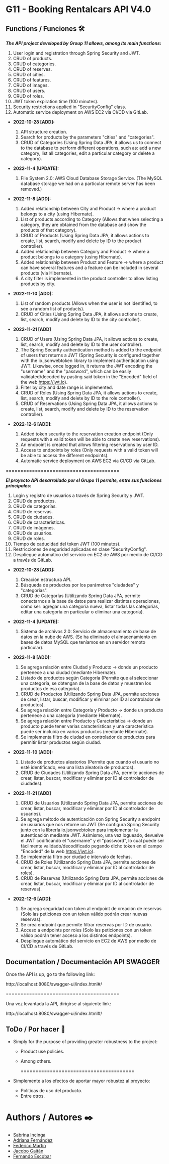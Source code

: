 # G11 - Booking Rentalcars API V4.0

## Functions / Funciones 🛠️

***The API project developed by Group 11 allows, among its main functions:***

1. User login and registration through Spring Security and JWT.
2. CRUD of products.
3. CRUD of categories.
4. CRUD of reserves.
5. CRUD of cities.
6. CRUD of features.
7. CRUD of images.
8. CRUD of users.
9. CRUD of roles.
10. JWT token expiration time (100 minutes).
11. Security restrictions applied in "SecurityConfig" class.
12. Automatic service deployment on AWS EC2 via CI/CD via GitLab.

- **2022-10-28 [ADD]:**

  1. API structure creation.
  2. Search for products by the parameters "cities" and "categories".
  3. CRUD of Categories (Using Spring Data JPA, it allows us to connect to the database to perform different operations, such as: add a new category, list all categories, edit a particular category or delete a category).

- **2022-11-4 [UPDATE]:**
  1. File System 2.0: AWS Cloud Database Storage Service. (The MySQL database storage we had on a particular remote server has been removed.)

- **2022-11-8 [ADD]:**
  1. Added relationship between City and Product -> where a product belongs to a city (using Hibernate).
  2. List of products according to Category (Allows that when selecting a category, they are obtained from the database and show the products of that category).
  3. CRUD of Products (Using Spring Data JPA, it allows actions to create, list, search, modify and delete by ID to the product controller).
  4. Added relationship between Category and Product -> where a product belongs to a category (using Hibernate).
  5. Added relationship between Product and Feature -> where a product can have several features and a feature can be included in several products (via Hibernate).
  6. A city filter is implemented in the product controller to allow listing products by city.

- **2022-11-10 [ADD]:**
  1. List of random products (Allows when the user is not identified, to see a random list of products).
  2. CRUD of Cities (Using Spring Data JPA, it allows actions to create, list, search, modify and delete by ID to the city controller).

- **2022-11-21 [ADD]**

  1. CRUD of Users (Using Spring Data JPA, it allows actions to create, list, search, modify and delete by ID to the user controller).
  2. The Spring Security authentication method is added to the endpoint of users that returns a JWT (Spring Security is configured together with the io.jsonwebtoken library to implement authentication using JWT. Likewise, once logged in, it returns the JWT encoding the "username" and the "password", which can be easily validated/decoded by pasting said token in the "Encoded" field of the web https://jwt.io).
  3. Filter by city and date range is implemented.
  4. CRUD of Roles (Using Spring Data JPA, it allows actions to create, list, search, modify and delete by ID to the role controller).
  5. CRUD of Reservations (Using Spring Data JPA, it allows actions to create, list, search, modify and delete by ID to the reservation controller).

- **2022-12-6 [ADD]**:

  1. Added token security to the reservation creation endpoint (Only requests with a valid token will be able to create new reservations).
  2. An endpoint is created that allows filtering reservations by user ID.
  3. Access to endpoints by roles (Only requests with a valid token will be able to access the different endpoints).
  4. Automatic service deployment on AWS EC2 via CI/CD via GitLab.




=======================================
  
  ***El proyecto API desarrollado por el Grupo 11 permite, entre sus funciones principales:***

  1. Login y registro de usuarios a través de Spring Security y JWT.
  2. CRUD de productos.
  3. CRUD de categorías.
  4. CRUD de reservas.
  5. CRUD de ciudades.
  6. CRUD de características.
  7. CRUD de imágenes.
  8. CRUD de usuarios.
  9. CRUD de roles.
  10. Tiempo de caducidad del token JWT (100 minutos).
  11. Restricciones de seguridad aplicadas en clase "SecurityConfig".
  12. Despliegue automático del servicio en EC2 de AWS por medio de CI/CD a través de GitLab.

- **2022-10-28 [ADD]:** 

  1. Creación estructura API.
  2. Búsqueda de productos por los parámetros "ciudades" y "categorías". 
  3. CRUD de Categorías (Utilizando Spring Data JPA, permite conectarnos a la base de datos para realizar distintas operaciones, como ser: agregar una categoría nueva, listar todas las categorías, editar una categoría en particular o eliminar una categoría).

- **2022-11-4 [UPDATE]:**
  1. Sistema de archivos 2.0: Servicio de almacenamiento de base de datos en la nube de AWS. (Se ha eliminado el almacenamiento en bases de datos MySQL que teníamos en un servidor remoto particular).

- **2022-11-8 [ADD]:**
  1. Se agrega relación entre Ciudad y Producto -> donde un producto pertenece a una ciudad (mediante Hibernate).
  2. Listado de productos según Categoría (Permite que al seleccionar una categoría, se obtengan de la base de datos y muestren los productos de esa categoría).
  3. CRUD de Productos (Utilizando Spring Data JPA, permite acciones de crear, listar, buscar, modificar y eliminar por ID al controlador de productos).
  4. Se agrega relación entre Categoría y Producto -> donde un producto pertenece a una categoría (mediante Hibernate).
  5. Se agrega relación entre Producto y Característica -> donde un producto puede tener varias características y una característica puede ser incluida en varios productos (mediante Hibernate).
  6. Se implementa filtro de ciudad en controlador de productos para permitir listar productos según ciudad.

- **2022-11-10 [ADD]:**
  1. Listado de productos aleatorios (Permite que cuando el usuario no esté identificado, vea una lista aleatoria de productos).
  2. CRUD de Ciudades (Utilizando Spring Data JPA, permite acciones de crear, listar, buscar, modificar y eliminar por ID al controlador de ciudades).

- **2022-11-21 [ADD]**

  1. CRUD de Usuarios (Utilizando Spring Data JPA, permite acciones de crear, listar, buscar, modificar y eliminar por ID al controlador de usuarios).
  2. Se agrega método de autenticación con Spring Security a endpoint de usuarios que nos retorne un JWT (Se configura Spring Security junto con la librería io.jsonwebtoken para implementar la autenticación mediante JWT. Asimismo, una vez logueado, devuelve el JWT codificando el "username" y el "password", lo cual puede ser fácilmente validado/decodificado pegando dicho token en el campo "Encoded" de la web https://jwt.io).
  3. Se implementa filtro por ciudad e intervalo de fechas.
  4. CRUD de Roles (Utilizando Spring Data JPA, permite acciones de crear, listar, buscar, modificar y eliminar por ID al controlador de roles).
  5. CRUD de Reservas (Utilizando Spring Data JPA, permite acciones de crear, listar, buscar, modificar y eliminar por ID al controlador de reservas).

- **2022-12-6 [ADD]**:

  1. Se agrega seguridad con token al endpoint de creación de reservas (Solo las peticiones con un token válido podrán crear nuevas reservas).
  2. Se crea endpoint que permite filtrar reservas por ID de usuario.
  3. Acceso a endpoints por roles (Solo las peticiones con un token válido podrán tener acceso a los distintos endpoints).
  4. Despliegue automático del servicio en EC2 de AWS por medio de CI/CD a través de GitLab.

## Documentation / Documentación API SWAGGER

Once the API is up, go to the following link:

http://localhost:8080/swagger-ui/index.html#/

=======================================

Una vez levantada la API, dirigirse al siguiente link:

http://localhost:8080/swagger-ui/index.html#/


## ToDo / Por hacer 📔

* Simply for the purpose of providing greater robustness to the project:
  - Product use policies.
  - Among others.

    =======================================

* Simplemente a los efectos de aportar mayor robustez al proyecto:
  - Políticas de uso del producto.
  - Entre otros.

# Authors / Autores ✒️

- [Sabrina Incinga](https://www.linkedin.com/in/sabrina-incinga-software-developer/)
- [Adriana Fernández](www.linkedin.com/in/adriana-denise-fernandez)
- [Federico Martin](https://www.linkedin.com/in/federicohmartin)
- [Jacobo Gaitán](https://www.linkedin.com/in/juan-jacobo-gaitan-sanchez-709188a5)
- [Fernando Escobar](https://www.linkedin.com/in/fereco)